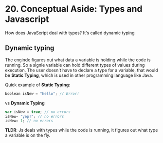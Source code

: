 # 20. Conceptual Aside: Types and Javascript

How does JavaScript deal with types? It's called dynamic typing

## Dynamic typing
The enginde figures out what data a variable is holding while the code is running. So a signle variable can hold different types of values during execution. The user doesn't have to declare a type for a variable, that would be **Static Typing**, which is used in other programming language like Java.

Quick example of **Static Typing**:
```js
boolean isNew = "hello"; // Error!
```
vs **Dynamic Typing**

```js
var isNew = true; // no errors
isNew= "yep!"; // no errors
isNew= 1; // no errors
```

**TLDR**: Js deals with types while the code is running, it figures out what type a variable is on the fly. 